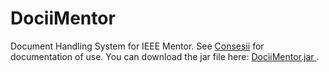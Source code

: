 DociiMentor
===========

Document Handling System for IEEE Mentor. See <a href = "http://consensii.com/docii/dociimentor.html">Consesii</a> for documentation of use. 
You can download the jar file here: <a href="https://github.com/ecolban/DociiMentor/DociiMentor.jar"> DociiMentor.jar </a> .
